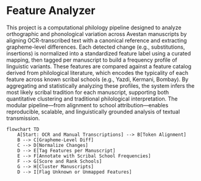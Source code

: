 # Feature Analyzer

This project is a computational philology pipeline designed to analyze orthographic and phonological variation across Avestan manuscripts by aligning OCR-transcribed text with a canonical reference and extracting grapheme-level differences. Each detected change (e.g., substitutions, insertions) is normalized into a standardized feature label using a curated mapping, then tagged per manuscript to build a frequency profile of linguistic variants. These features are compared against a feature catalog derived from philological literature, which encodes the typicality of each feature across known scribal schools (e.g., Yazdi, Kermani, Bombay). By aggregating and statistically analyzing these profiles, the system infers the most likely scribal tradition for each manuscript, supporting both quantitative clustering and traditional philological interpretation. The modular pipeline—from alignment to school attribution—enables reproducible, scalable, and linguistically grounded analysis of textual transmission.

```mermaid
flowchart TD
    A[Start: OCR and Manual Transcriptions] --> B[Token Alignment]
    B --> C[Grapheme-Level Diff]
    C --> D[Normalize Changes]
    D --> E[Tag Features per Manuscript]
    E --> F[Annotate with Scribal School Frequencies]
    F --> G[Score and Rank Schools]
    G --> H[Cluster Manuscripts]
    D --> I[Flag Unknown or Unmapped Features]
```
